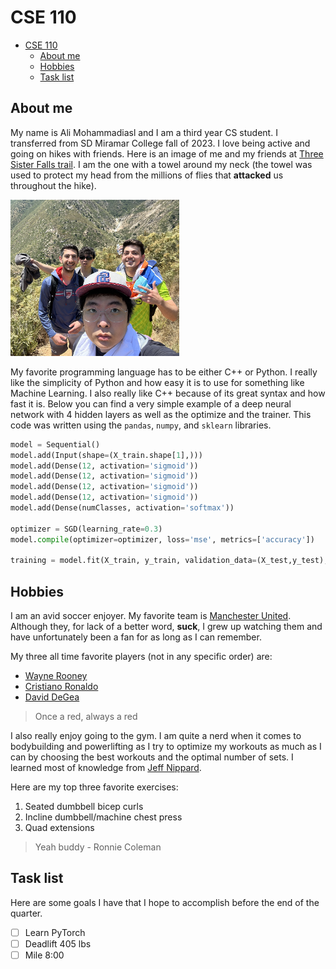 # CSE 110 
- [CSE 110](#cse-110)
  - [About me](#about-me)
  - [Hobbies](#hobbies)
  - [Task list](#task-list)

## About me 

My name is Ali Mohammadiasl and I am a third year CS student. I transferred from SD Miramar College fall of 2023. I love being active and going on hikes with friends. Here is an image of me and my friends at <a href="https://www.google.com/maps/place/Three+Sisters+Falls+Trail,+California/@32.981081,-116.6867752,17z/data=!3m1!4b1!4m6!3m5!1s0x80dbd943c79f4b8f:0x798c1d34afac987f!8m2!3d32.9810765!4d-116.6842003!16s%2Fg%2F1hc75pnd8?entry=ttu">Three Sister Falls trail</a>. I am the one with a towel around my neck (the towel was used to protect my head from the millions of flies that **attacked** us throughout the hike).


<img src="imgs/hikeIMG.jpg" height=250> <br>


My favorite programming language has to be either C++ or Python. I really like the simplicity of Python and how easy it is to use for something like Machine Learning. I also really like C++ because of its great syntax and how fast it is. Below you can find a very simple example of a deep neural network with 4 hidden layers as well as the optimize and the trainer. This code was written using the `pandas`, `numpy`, and `sklearn` libraries. 

``` python
model = Sequential()
model.add(Input(shape=(X_train.shape[1],)))
model.add(Dense(12, activation='sigmoid'))
model.add(Dense(12, activation='sigmoid'))
model.add(Dense(12, activation='sigmoid'))
model.add(Dense(12, activation='sigmoid'))
model.add(Dense(numClasses, activation='softmax'))

optimizer = SGD(learning_rate=0.3)
model.compile(optimizer=optimizer, loss='mse', metrics=['accuracy'])

training = model.fit(X_train, y_train, validation_data=(X_test,y_test), epochs=100, batch_size=10)
```


## Hobbies

I am an avid soccer enjoyer. My favorite team is <a href="https://www.manutd.com/"> Manchester United</a>. Although they, for lack of a better word, **suck**, I grew up watching them and have unfortunately been a fan for as long as I can remember. <br>

My three all time favorite players (not in any specific order) are:

- <a href="https://www.manutd.com/en/players-and-staff/detail/wayne-rooney">Wayne Rooney</a>
- <a href="https://www.manutd.com/en/players-and-staff/detail/cristiano-ronaldo">Cristiano Ronaldo</a>
- <a href="https://www.manutd.com/en/players-and-staff/detail/de-gea">David DeGea</a>

> Once a red, always a red   

I also really enjoy going to the gym. I am quite a nerd when it comes to bodybuilding and powerlifting as I try to optimize my workouts as much as I can by choosing the best workouts and the optimal number of sets. I learned most of knowledge from [Jeff Nippard](imgs/JeffN.jpg). <br>

Here are my top three favorite exercises:

1. Seated dumbbell bicep curls
2. Incline dumbbell/machine chest press
3. Quad extensions


> Yeah buddy - Ronnie Coleman

## Task list

Here are some goals I have that I hope to accomplish before the end of the quarter.

- [ ]  Learn PyTorch
- [ ]  Deadlift 405 lbs
- [ ]  Mile 8:00
